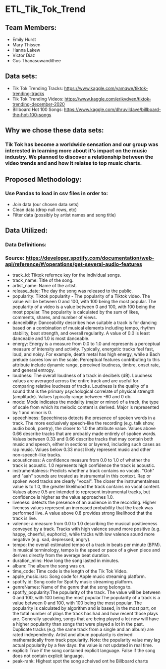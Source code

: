 # ETL_Tik_Tok_Trend

## Team Members:
- Emily Hurst
- Mary Thissen
- Hanna Lakew
- Victor Diaz
- Gus Thanasuwandithee

## Data sets: 
- Tik Tok Trending Tracks: https://www.kaggle.com/yamqwe/tiktok-trending-tracks 
- Tik Tok Trending Videos: https://www.kaggle.com/erikvdven/tiktok-trending-december-2020 
- Billboard Hot 100 Songs: https://www.kaggle.com/dhruvildave/billboard-the-hot-100-songs

## Why we chose these data sets: 
### Tik Tok has become a worldwide sensation and our group was interested in learning more about it's impact on the music industry. We planned to discover a relationship between the video trends and and how it relates to top music charts.

## Proposed Methodology:
### Use Pandas to load in csv files in order to: 
- Join data (our chosen data sets)
- Clean data (drop null rows, etc)
- Filter data (possibly by artist names and song title)

## Data Utilized:
### Data Definitions: 
### Source: https://developer.spotify.com/documentation/web-api/reference/#/operations/get-several-audio-features
- track_id: Tiktok refernce key for the individual songs.
- track_name: Title of the song.
- artist_name: Name of the artist.
- release_date: The day the song was released to the public.
- popularity: Tiktok popularity - The popularity of a Tiktok video. The value will be between 0 and 100, with 100 being the most popular.
The popularity of a video is a value between 0 and 100, with 100 being the most popular. The popularity is calculated by the sum of likes, comments, shares, and number of views.
- danceibility: Danceability describes how suitable a track is for dancing based on a combination of musical elements including tempo, rhythm stability, beat strength, and overall regularity. A value of 0.0 is least danceable and 1.0 is most danceable.
- energy: Energy is a measure from 0.0 to 1.0 and represents a perceptual measure of intensity and activity. Typically, energetic tracks feel fast, loud, and noisy. For example, death metal has high energy, while a Bach prelude scores low on the scale. Perceptual features contributing to this attribute include dynamic range, perceived loudness, timbre, onset rate, and general entropy.
- loudness: The overall loudness of a track in decibels (dB). Loudness values are averaged across the entire track and are useful for comparing relative loudness of tracks. Loudness is the quality of a sound that is the primary psychological correlate of physical strength (amplitude). Values typically range between -60 and 0 db.
- mode: Mode indicates the modality (major or minor) of a track, the type of scale from which its melodic content is derived. Major is represented by 1 and minor is 0.
- speechiness: Speechiness detects the presence of spoken words in a track. The more exclusively speech-like the recording (e.g. talk show, audio book, poetry), the closer to 1.0 the attribute value. Values above 0.66 describe tracks that are probably made entirely of spoken words. Values between 0.33 and 0.66 describe tracks that may contain both music and speech, either in sections or layered, including such cases as rap music. Values below 0.33 most likely represent music and other non-speech-like tracks.
- acousticness: A confidence measure from 0.0 to 1.0 of whether the track is acoustic. 1.0 represents high confidence the track is acoustic.
- instrumentalness: Predicts whether a track contains no vocals. "Ooh" and "aah" sounds are treated as instrumental in this context. Rap or spoken word tracks are clearly "vocal". The closer the instrumentalness value is to 1.0, the greater likelihood the track contains no vocal content. Values above 0.5 are intended to represent instrumental tracks, but confidence is higher as the value approaches 1.0.
- liveness: detects the presence of an audience in the recording. Higher liveness values represent an increased probability that the track was performed live. A value above 0.8 provides strong likelihood that the track is live.
- valence: a measure from 0.0 to 1.0 describing the musical positiveness conveyed by a track. Tracks with high valence sound more positive (e.g. happy, cheerful, euphoric), while tracks with low valence sound more negative (e.g. sad, depressed, angry).
- tempo: the overall estimated tempo of a track in beats per minute (BPM). In musical terminology, tempo is the speed or pace of a given piece and derives directly from the average beat duration.
- duration_mins: How long the song lasted in minutes.
- album: The album the song was on.
- time_code: Time code is the length of the Tik Tok Video.
- apple_music.isrc: Song code for Apple music streaming platform.
- spotify.id: Song code for Spotify music streaming platform.
- genreNames: Name of the genre that the song belongs to.
- spotify_popularity:The popularity of the track. The value will be between 0 and 100, with 100 being the most popular.The popularity of a track is a value between 0 and 100, with 100 being the most popular. The popularity is calculated by algorithm and is based, in the most part, on the total number of plays the track has had and how recent those plays are.
Generally speaking, songs that are being played a lot now will have a higher popularity than songs that were played a lot in the past. Duplicate tracks (e.g. the same track from a single and an album) are rated independently. Artist and album popularity is derived mathematically from track popularity. Note: the popularity value may lag actual popularity by a few days: the value is not updated in real time.
- explicit: True if the song contained explicit language. False if the song does not contain explicit language.
- peak-rank: Highest spot the song acheived ont he Billboard charts

